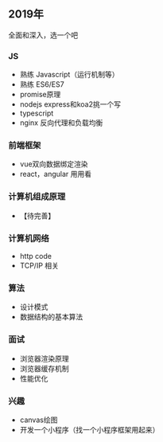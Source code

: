 ## 2019年

全面和深入，选一个吧

### JS
+ 熟练 Javascript（运行机制等）
+ 熟练 ES6/ES7
+ promise原理
+ nodejs express和koa2挑一个写
+ typescript
+ nginx 反向代理和负载均衡

### 前端框架
+ vue双向数据绑定渲染
+ react，angular 用用看

### 计算机组成原理 
+ 【待完善】

### 计算机网络
+ http code
+ TCP/IP 相关

### 算法
+ 设计模式
+ 数据结构的基本算法

### 面试
+ 浏览器渲染原理
+ 浏览器缓存机制
+ 性能优化

### 兴趣
+ canvas绘图
+ 开发一个小程序（找一个小程序框架用起来）
